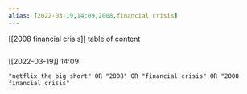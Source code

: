 ```yaml
---
alias: [2022-03-19,14:09,2008,financial crisis]
---
```

[[2008 financial crisis]]
table of content
```toc
```

[[2022-03-19]] 14:09

```query
"netflix the big short" OR "2008" OR "financial crisis" OR "2008 financial crisis"
```